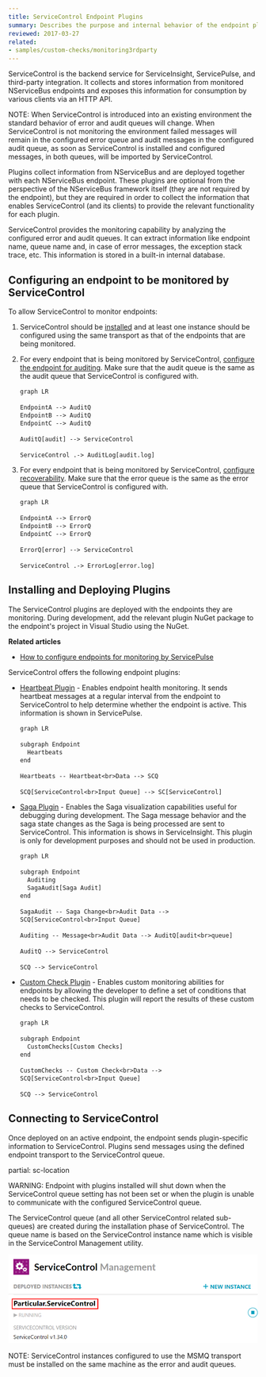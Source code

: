 ```yaml
---
title: ServiceControl Endpoint Plugins
summary: Describes the purpose and internal behavior of the endpoint plugins used by ServiceControl
reviewed: 2017-03-27
related:
- samples/custom-checks/monitoring3rdparty
---
```


ServiceControl is the backend service for ServiceInsight, ServicePulse, and third-party integration. It collects and stores information from monitored NServiceBus endpoints and exposes this information for consumption by various clients via an HTTP API.

NOTE: When ServiceControl is introduced into an existing environment the standard behavior of error and audit queues will change. When ServiceControl is not monitoring the environment failed messages will remain in the configured error queue and audit messages in the configured audit queue, as soon as ServiceControl is installed and configured messages, in both queues, will be imported by ServiceControl.

Plugins collect information from NServiceBus and are deployed together with each NServiceBus endpoint. These plugins are optional from the perspective of the NServiceBus framework itself (they are not required by the endpoint), but they are required in order to collect the information that enables ServiceControl (and its clients) to provide the relevant functionality for each plugin.

ServiceControl provides the monitoring capability by analyzing the configured error and audit queues. It can extract information like endpoint name, queue name and, in case of error messages, the exception stack trace, etc. This information is stored in a built-in internal database.


## Configuring an endpoint to be monitored by ServiceControl

To allow ServiceControl to monitor endpoints:

 1. ServiceControl should be [installed](/servicecontrol/installation.md) and at least one instance should be configured using the same transport as that of the endpoints that are being monitored.
 1. For every endpoint that is being monitored by ServiceControl, [configure the endpoint for auditing](/nservicebus/operations/auditing.md#configuring-auditing). Make sure that the audit queue is the same as the audit queue that ServiceControl is configured with.

	```mermaid
	graph LR
	
	EndpointA --> AuditQ 
	EndpointB --> AuditQ
	EndpointC --> AuditQ
	
	AuditQ[audit] --> ServiceControl 
	
	ServiceControl .-> AuditLog[audit.log]
	```

 3. For every endpoint that is being monitored by ServiceControl, [configure recoverability](/nservicebus/recoverability/). Make sure that the error queue is the same as the error queue that ServiceControl is configured with.

	```mermaid
	graph LR
	
	EndpointA --> ErrorQ 
	EndpointB --> ErrorQ
	EndpointC --> ErrorQ
	
	ErrorQ[error] --> ServiceControl 
	
	ServiceControl .-> ErrorLog[error.log]
	```


## Installing and Deploying Plugins

The ServiceControl plugins are deployed with the endpoints they are monitoring. During development, add the relevant plugin NuGet package to the endpoint's project in Visual Studio using the NuGet.

**Related articles**

 * [How to configure endpoints for monitoring by ServicePulse](/servicepulse/how-to-configure-endpoints-for-monitoring.md)

ServiceControl offers the following endpoint plugins:

 * [Heartbeat Plugin](heartbeat.md) - Enables endpoint health monitoring. It sends heartbeat messages at a regular interval from the endpoint to ServiceControl to help determine whether the endpoint is active. This information is shown in ServicePulse.

	```mermaid
	graph LR
	
	subgraph Endpoint
	  Heartbeats
	end
	
	Heartbeats -- Heartbeat<br>Data --> SCQ
	
	SCQ[ServiceControl<br>Input Queue] --> SC[ServiceControl]
	```

 * [Saga Plugin](saga-audit.md) - Enables the Saga visualization capabilities useful for debugging during development. The Saga message behavior and the saga state changes as the Saga is being processed are sent to ServiceControl. This information is shows in ServiceInsight. This plugin is only for development purposes and should not be used in production.

	```mermaid
	graph LR
	
	subgraph Endpoint
	  Auditing
	  SagaAudit[Saga Audit]
	end
	
	SagaAudit -- Saga Change<br>Audit Data --> SCQ[ServiceControl<br>Input Queue]
	
	Auditing -- Message<br>Audit Data --> AuditQ[audit<br>queue]
	
	AuditQ --> ServiceControl
	
	SCQ --> ServiceControl
	```

 * [Custom Check Plugin](custom-checks.md) - Enables custom monitoring abilities for endpoints by allowing the developer to define a set of conditions that needs to be checked. This plugin will report the results of these custom checks to ServiceControl.

	```mermaid
	graph LR
	
	subgraph Endpoint
	  CustomChecks[Custom Checks]
	end
	
	CustomChecks -- Custom Check<br>Data --> SCQ[ServiceControl<br>Input Queue]
	
	SCQ --> ServiceControl
	```


## Connecting to ServiceControl

Once deployed on an active endpoint, the endpoint sends plugin-specific information to ServiceControl. Plugins send messages using the defined endpoint transport to the ServiceControl queue. 

partial: sc-location

WARNING: Endpoint with plugins installed will shut down when the ServiceControl queue setting has not been set or when the plugin is unable to communicate with the configured ServiceControl queue.

The ServiceControl queue (and all other ServiceControl related sub-queues) are created during the installation phase of ServiceControl. The queue name is based on the ServiceControl instance name which is visible in the ServiceControl Management utility.

![Service Control Instance Name](ServiceControl-InstanceName.png)

NOTE: ServiceControl instances configured to use the MSMQ transport must be installed on the same machine as the error and audit queues.
